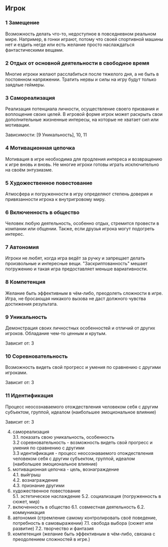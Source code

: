 ## Игрок

### 1 Замещение
Возможность делать что-то, недоступное в повседневном реальном мире. Например, в гонки играют,
потому что своей спортивной машины нет и ездить негде или есть желание просто наслаждаться
фантастическими вещами.

### 2 Отдых от основной деятельности в свободное время
Многие игроки желают расслабиться после тяжелого дня, а не быть в постоянном напряжении. 
Тратить нервы и силы на игру будут только заядлые геймеры.

### 3 Самореализация
Реализация потенциала личности, осуществление своего призвания и воплощение своих целей.
В игровой форме игрок может раскрыть свои дополнительные жизненные интересы, на которые
не хватает сил или мотивации.

Зависимости: [9 Уникальность], 10, 11

### 4 Мотивационная цепочка
Мотивация в игре необходима для продления интереса и возвращению к игре вновь и вновь.
Не многие игроки готовы играть исключительно на своём энтузиазме.

### 5 Художественное повестование
Атмосфера и погруженности в игру определяют степень доверия
и привязанности игрока к внутригровому миру.

### 6 Включенность в общество
Человек любую деятельность, особенно отдых, стремится провести в компании или общении. Также,
если друзья игрока могут подогреть интерес.

### 7 Автономия
Игроки не любят, когда игра ведёт за ручку и запрещает делать произвольные и интересные вещи.
"Заскриптованность" мешает погружению и такая игра предоставляет меньше вариативности.

### 8 Компетенция
Желание быть эффективным в чём-либо, преодолеть сложности в игре. Игра, не бросающая никакого
вызова не даст должного чувства достижения результата.

### 9 Уникальность
Демонстрация своих личностных особенностей и отличий от других игроков. Обладание
чем-то ценным и крутым.

Зависит от: 3

### 10 Соревновательность
Возможность видеть свой прогресс и умения по сравнению с другими игроками.

Зависит от: 3

### 11 Идентификация
Процесс неосознаваемого отождествления человеком себя с другим субъектом,
группой, идеалом (наибольшее эмоциональное влияние)

Зависит от: 3

4. самореализация  
   3.1. показать свою уникальность, особенность  
   3.2	соревновательность - возможность видеть свой прогресс и умения по сравнению с другими  
   3.3	идентификация - процесс неосознаваемого отождествления человеком себя с другим субъектом,
       группой, идеалом (наибольшее эмоциональное влияние)  
5. мотивационная цепочка - цель, вознаграждение  
   4.1.	выйгрыш  
   4.2.	вознаграждение  
   4.3.	признание другими  
6. художественное повестование  
5.1.	эстетическое наслаждение
5.2.	социализация (погруженность в сюжет, мир)
7. включенность в общество
6.1.	совместная деятельность
6.2.	коммуникация
8. автономия (стремление самому контролировать своё поведение,  потребность в самовыражении)
7.1.	свобода выбора (сюжет или развитие)
7.2.	творчество и фантазия
9. компетенция (желание быть эффективным в чём-либо, связана с преодолением сложностей в игре.)
